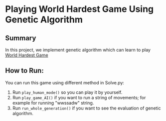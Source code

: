 # Playing World Hardest Game Using Genetic Algorithm

## Summary
In this project, we implement genetic algorithm which can learn to play [World Hardest Game](https://www.crazygames.nl/spel/worlds-hardest-game)

## How to Run:
You can run this game using different method in Solve.py:
1. Run `play_human_mode()` so you can play it by yourself.
2. Run `play_game_AI()` if you want to run a string of movements; for example for running "wwssadw" string. 
3. Run `run_whole_generation()` if you want to see the evaluation of genetic algorithm.
